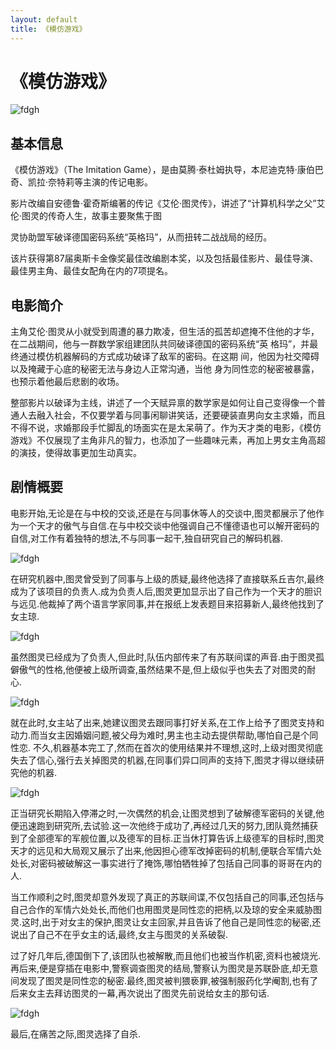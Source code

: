 ```yaml
---
layout: default
title: 《模仿游戏》
---
```


# 《模仿游戏》

![fdgh](http://www.people.com.cn/mediafile/pic/20170908/78/16807638039016465750.jpg)




## 基本信息

《模仿游戏》（The Imitation Game），是由莫腾·泰杜姆执导，本尼迪克特·康伯巴奇、凯拉·奈特莉等主演的传记电影。

影片改编自安德鲁·霍奇斯编著的传记《艾伦·图灵传》，讲述了“计算机科学之父”艾伦·图灵的传奇人生，故事主要聚焦于图

灵协助盟军破译德国密码系统“英格玛”，从而扭转二战战局的经历。

该片获得第87届奥斯卡金像奖最佳改编剧本奖，以及包括最佳影片、最佳导演、最佳男主角、最佳女配角在内的7项提名。

## 电影简介

主角艾伦·图灵从小就受到周遭的暴力欺凌，但生活的孤苦却遮掩不住他的才华，在二战期间，他与一群数学家组建团队共同破译德国的密码系统“英
格玛”，并最终通过模仿机器解码的方式成功破译了敌军的密码。在这期
间，他因为社交障碍以及掩藏于心底的秘密无法与身边人正常沟通，当他
身为同性恋的秘密被暴露，也预示着他最后悲剧的收场。

整部影片以破译为主线，讲述了一个天赋异禀的数学家是如何让自己变得像一个普通人去融入社会，不仅要学着与同事闲聊讲笑话，还要硬装直男向女主求婚，而且不得不说，求婚那段手忙脚乱的场面实在是太呆萌了。作为天才类的电影，《模仿游戏》不仅展现了主角非凡的智力，也添加了一些趣味元素，再加上男女主角高超的演技，使得故事更加生动真实。

## 剧情概要

电影开始,无论是在与中校的交谈,还是在与同事休等人的交谈中,图灵都展示了他作为一个天才的傲气与自信.在与中校交谈中他强调自己不懂德语也可以解开密码的自信,对工作有着独特的想法,不与同事一起干,独自研究自己的解码机器.

![fdgh](https://ss0.bdstatic.com/70cFuHSh_Q1YnxGkpoWK1HF6hhy/it/u=2209693924,1113231402&fm=26&gp=0.jpg)

在研究机器中,图灵曾受到了同事与上级的质疑,最终他选择了直接联系丘吉尔,最终成为了该项目的负责人.成为负责人后,图灵更加显示出了自己作为一个天才的胆识与远见.他裁掉了两个语言学家同事,并在报纸上发表题目来招募新人,最终他找到了女主琼. 

![fdgh](https://timgsa.baidu.com/timg?image&quality=80&size=b9999_10000&sec=1538883873007&di=13c3b9a4ab5e2ffec2ad289da9721ccd&imgtype=0&src=http%3A%2F%2Fimg31.mtime.cn%2Fmg%2F2015%2F07%2F22%2F163329.15196258.jpg)

虽然图灵已经成为了负责人,但此时,队伍内部传来了有苏联间谍的声音.由于图灵孤僻傲气的性格,他便被上级所调查,虽然结果不是,但上级似乎也失去了对图灵的耐心. 

![fdgh](https://ss0.bdstatic.com/70cFvHSh_Q1YnxGkpoWK1HF6hhy/it/u=248020450,514214750&fm=26&gp=0.jpg)

就在此时,女主站了出来,她建议图灵去跟同事打好关系,在工作上给予了图灵支持和动力.而当女主因婚姻问题,被父母为难时,男主也主动去提供帮助,哪怕自己是个同性恋. 
不久,机器基本完工了,然而在首次的使用结果并不理想,这时,上级对图灵彻底失去了信心,强行去关掉图灵的机器,在同事们异口同声的支持下,图灵才得以继续研究他的机器. 

![fdgh](http://imgsrc.baidu.com/forum/w%3D580/sign=210fea27d70735fa91f04eb1ae510f9f/24739582d158ccbfe696fd061ad8bc3eb1354115.jpg)


正当研究长期陷入停滞之时,一次偶然的机会,让图灵想到了破解德军密码的关键,他便迅速跑到研究所,去试验.这一次他终于成功了,再经过几天的努力,团队竟然捕获到了全部德军的军舰位置,以及德军的目标.正当休打算告诉上级德军的目标时,图灵天才的远见和大局观又展示了出来,他因担心德军改掉密码的机制,便联合军情六处处长,对密码被破解这一事实进行了掩饰,哪怕牺牲掉了包括自己同事的哥哥在内的人. 

当工作顺利之时,图灵却意外发现了真正的苏联间谍,不仅包括自己的同事,还包括与自己合作的军情六处处长,而他们也用图灵是同性恋的把柄,以及琼的安全来威胁图灵.这时,出于对女主的保护,图灵让女主回家,并且告诉了他自己是同性恋的秘密,还说出了自己不在乎女主的话,最终,女主与图灵的关系破裂.

过了好几年后,德国倒下了,该团队也被解散,而且他们也被当作机密,资料也被烧光.再后来,便是穿插在电影中,警察调查图灵的结局,警察认为图灵是苏联卧底,却无意间发现了图灵是同性恋的秘密.最终,图灵被判猥亵罪,被强制服药化学阉割,也有了后来女主去拜访图灵的一幕,再次说出了图灵先前说给女主的那句话. 

![fdgh](https://timgsa.baidu.com/timg?image&quality=80&size=b9999_10000&sec=1538884196759&di=8ac884c931f718d768f35b85ac4cd222&imgtype=0&src=http%3A%2F%2Fi0.hexunimg.cn%2F2015-07-17%2F177622817.jpg)

最后,在痛苦之际,图灵选择了自杀.